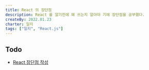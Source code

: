 ```yaml
---
title: React 의 장단점
description: React 를 알기전에 왜 쓰는지 알아야 기에 장단점을 공부했다.
createBy: 2022.01.23
charter: 일지
tags: ["일지", "React.js"]
---
```


## Todo

-   [React 장단점 작성](/study/react/react/#장단점-01-23)
